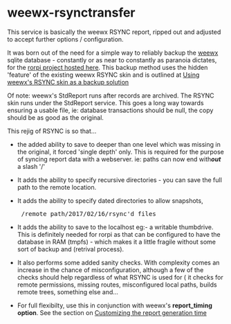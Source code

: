 # weewx-rsynctransfer

This service is basically the weewx RSYNC report, ripped out and adjusted to accept further options / configuration.

It was born out of the need for a simple way to reliably backup the [weewx](http://weewx.com) sqlite database - constantly or as near to constantly as paranoia dictates, for the [rorpi project hosted here](https://github.com/glennmckechnie/rorpi-raspberrypi). 
This backup method uses the hidden 'feature' of  the existing weewx RSYNC skin and is outlined at [Using weewx's RSYNC skin as a backup solution](https://github.com/glennmckechnie/rorpi-raspberrypi/wiki/rorpi-Using-weewx's-RSYNC-skin-as-a-backup-solution)

Of note: weewx's StdReport runs after records are archived. The RSYNC skin runs under the StdReport service. This goes a long way towards ensuring a usable file, ie: database transactions should be null, the copy should be as good as the original.

This rejig of RSYNC is so that...

* the added ability to save to deeper than one level which was missing in the original, it forced 'single depth' only.  This is required for the purpose of syncing report data with a webserver. ie: paths can now end with***out*** a slash '/'

* It adds the ability to specify recursive directories - you can save the full path to the remote location.

* It adds the ability to specify dated directories to allow snapshots, <pre> /remote_path/2017/02/16/rsync'd files </pre>

* It adds the ability to save to the localhost eg:- a writable thumbdrive. This is definitely needed for rorpi as that can be configured to have the database in RAM (tmpfs) - which makes it a little fragile without some sort of backup and (retrival process).

* It also performs some added sanity checks. With complexity comes an increase in the chance of misconfiguration, although a few of the checks should help regardless of what RSYNC is used for ( it checks for remote permissions, missing routes, misconfigured local paths, builds remote trees, something else and...

* For full flexibilty, use this in conjunction with weewx's **report_timing option**. See the section on [Customizing the report generation time](http://www.weewx.com/docs/customizing.htm#customizing_gen_time)

